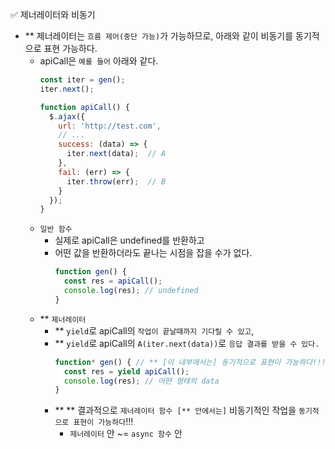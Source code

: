✅ 제너레이터와 비동기

* ** 제너레이터는 `흐름 제어(중단 가능)`가 가능하므로, 아래와 같이 비동기를 동기적으로 표현 가능하다.
  * apiCall은 `예를 들어` 아래와 같다.
    ```js
    const iter = gen();
    iter.next();

    function apiCall() {
      $.ajax({
        url: 'http://test.com',
        // ...
        success: (data) => {
          iter.next(data);  // A
        },
        fail: (err) => {
          iter.throw(err);  // B
        }
      });
    }
    ```
  * `일반 함수`
    * 실제로 apiCall은 undefined를 반환하고
    * 어떤 값을 반환하더라도 끝나는 시점을 잡을 수가 없다.
      ```js
      function gen() {
        const res = apiCall();
        console.log(res); // undefined
      }
      ```
  * ** `제너레이터`
    * ** `yield`로 apiCall의 `작업이 끝날때까지 기다릴 수 있고`,
    * ** `yield`로 apiCall의 `A(iter.next(data))`로 `응답 결과를 받을 수 있다.`
      ```js
      function* gen() { // ** [이 내부에서는] 동기적으로 표현이 가능하다!!!
        const res = yield apiCall();
        console.log(res); // 어떤 형태의 data
      }
      ```
    * ** ** 결과적으로 `제너레이터 함수 [** 안에서는]` 비동기적인 작업을 `동기적으로 표현이 가능하다`!!!
      * `제너레이터` 안 ~= `async 함수` 안